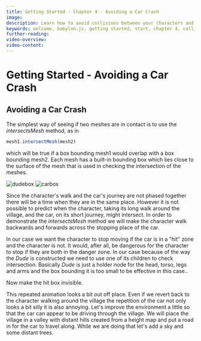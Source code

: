 ```yaml
---
title: Getting Started - Chapter 4 - Avoiding a Car Crash
image: 
description: Learn how to avoid collisions between your characters and cars in the village.
keywords: welcome, babylon.js, getting started, start, chapter 4, collisions
further-reading:
video-overview:
video-content:
---
```


# Getting Started - Avoiding a Car Crash

## Avoiding a Car Crash
The simplest way of seeing if two meshes are in contact is to use the *intersectsMesh* method, as in

```javascript
mesh1.intersectMesh(mesh2)
```
which will be true if a box bounding mesh1 would overlap with a box bounding mesh2. Each mesh has a built-in bounding box which lies close to the surface of the mesh that is used in checking the intersection of the meshes. 


![dudebox](/img/getstarted/dudebox.png) ![carbox](/img/getstarted/carbox.png)

Since the character's walk and the car's journey are not phased together there will be a time when they are in the same place. However it is not possible to predict when the character, taking its long walk around the village, and the car, on its short journey, might intersect. In order to demonstrate the *intersectsMesh* method we will make the character walk backwards and forwards across the stopping place of the car.

In our case we want the character to stop moving if the car is in a "hit" zone and the character is not. It would, after all, be dangerous for the character to stop if they are both in the danger zone. In our case because of the way the *Dude* is constructed we need to use one of its children to check intersection. Basically *Dude* is just a holder node for the head, torso, legs and arms and the box bounding it is too small to be effective in this case..

<Playground id="#KBS9I5#83" title="Basic Collision Detection" description="Detect when a car collides with a box and stop the character's animation." image="/img/playgroundsAndNMEs/gettingStartedCollisions1.jpg"/>

Now make the hit box invisible.

<Playground id="#KBS9I5#84" title="Basic Collision Detection Invisible Box" description="Detect when a car collides with an invisible box and stop the character's animation." image="/img/playgroundsAndNMEs/gettingStartedCollisions2.jpg"/>

This repeated animation looks a bit out off place. Even if we revert back to the character walking around the village the repetition of the car not only looks a bit silly it is also annoying. Let's improve the environment a little so that the car can appear to be driving through the village. We will place the village in a valley with distant hills created from a height map and put a road in for the car to travel along. While we are doing that let's add a sky and some distant trees.



